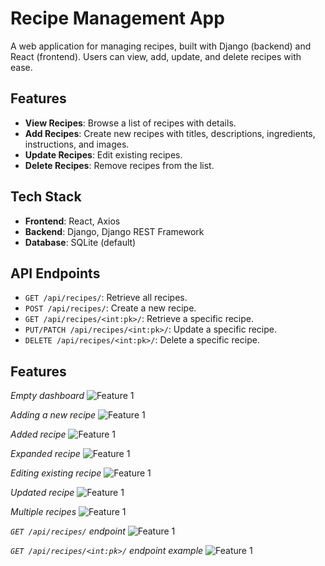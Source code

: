 # Recipe Management App

A web application for managing recipes, built with Django (backend) and React (frontend). Users can view, add, update, and delete recipes with ease.

## Features

- **View Recipes**: Browse a list of recipes with details.
- **Add Recipes**: Create new recipes with titles, descriptions, ingredients, instructions, and images.
- **Update Recipes**: Edit existing recipes.
- **Delete Recipes**: Remove recipes from the list.

## Tech Stack

- **Frontend**: React, Axios
- **Backend**: Django, Django REST Framework
- **Database**: SQLite (default)

## API Endpoints

- `GET /api/recipes/`: Retrieve all recipes.
- `POST /api/recipes/`: Create a new recipe.
- `GET /api/recipes/<int:pk>/`: Retrieve a specific recipe.
- `PUT/PATCH /api/recipes/<int:pk>/`: Update a specific recipe.
- `DELETE /api/recipes/<int:pk>/`: Delete a specific recipe.

## Features

*Empty dashboard*
![Feature 1](images/recipe_app_1.png)

*Adding a new recipe*
![Feature 1](images/recipe_app_2.png)

*Added recipe*
![Feature 1](images/recipe_app_3.png)

*Expanded recipe*
![Feature 1](images/recipe_app_4.png)

*Editing existing recipe*
![Feature 1](images/recipe_app_5.png)

*Updated recipe*
![Feature 1](images/recipe_app_6.png)

*Multiple recipes*
![Feature 1](images/recipe_app_7.png)

*`GET /api/recipes/` endpoint*
![Feature 1](images/recipe_app_8.png)

*`GET /api/recipes/<int:pk>/` endpoint example*
![Feature 1](images/recipe_app_9.png)
